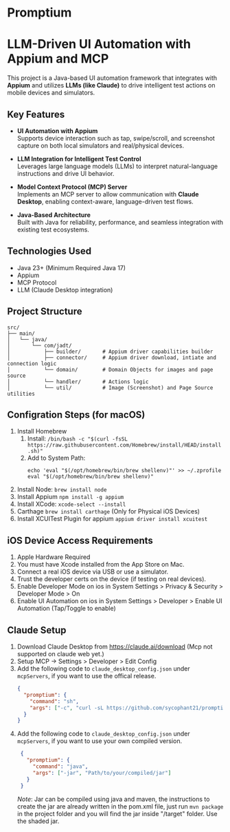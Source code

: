 # Promptium

# LLM-Driven UI Automation with Appium and MCP

This project is a Java-based UI automation framework that integrates with **Appium** and utilizes **LLMs (like Claude)**
to drive intelligent test actions on mobile devices and simulators.

## Key Features

- **UI Automation with Appium**  
  Supports device interaction such as tap, swipe/scroll, and screenshot capture on both local simulators and
  real/physical devices.

- **LLM Integration for Intelligent Test Control**  
  Leverages large language models (LLMs) to interpret natural-language instructions and drive UI behavior.

- **Model Context Protocol (MCP) Server**  
  Implements an MCP server to allow communication with **Claude Desktop**, enabling context-aware, language-driven test
  flows.

- **Java-Based Architecture**  
  Built with Java for reliability, performance, and seamless integration with existing test ecosystems.

## Technologies Used

- Java 23+ (Minimum Required Java 17)
- Appium
- MCP Protocol
- LLM (Claude Desktop integration)

## Project Structure

```plaintext
src/
├── main/
│   └── java/
│       └── com/jadt/
│           ├── builder/       # Appium driver capabilities builder
│           ├── connector/     # Appium driver download, intiate and connection logic
│           └── domain/        # Domain Objects for images and page source
│           └── handler/       # Actions logic
│           └── util/          # Image (Screenshot) and Page Source utilities
```

## Configration Steps (for macOS)

1. Install Homebrew
    1. Install:
       ```/bin/bash -c "$(curl -fsSL https://raw.githubusercontent.com/Homebrew/install/HEAD/install.sh)"```
    2. Add to System Path:
       ``` 
       echo 'eval "$(/opt/homebrew/bin/brew shellenv)"' >> ~/.zprofile
       eval "$(/opt/homebrew/bin/brew shellenv)" 
       ```
2. Install Node:
   ```brew install node```
3. Install Appium
   ```npm install -g appium```
4. Install XCode: ```xcode-select --install```
5. Carthage ```brew install carthage``` (Only for Physical iOS Devices)
6. Install XCUITest Plugin for appium ```appium driver install xcuitest```

## iOS Device Access Requirements

1. Apple Hardware Required
2. You must have Xcode installed from the App Store on Mac.
3. Connect a real iOS device via USB or use a simulator.
4. Trust the developer certs on the device (if testing on real devices).
5. Enable Developer Mode on ios in System Settings > Privacy & Security > Developer Mode > On
6. Enable UI Automation on ios in System Settings > Developer > Enable UI Automation (Tap/Toggle to enable)

## Claude Setup

1. Download Claude Desktop from https://claude.ai/download (Mcp not supported on claude web yet.)
2. Setup MCP -> Settings > Developer > Edit Config
3. Add the following code to ```claude_desktop_config.json``` under ```mcpServers```, if you want to use the offical release.
    ```json
    {
      "promptium": {
        "command": "sh",
        "args": ["-c", "curl -sL https://github.com/sycophant21/promptium/releases/latest/download/Promptium_v0.0.1.jar -o /tmp/promptium-mcp-server.jar && java -jar /tmp/promptium-mcp-server.jar"]
      }
    }
    ```
4. Add the following code to ```claude_desktop_config.json``` under ```mcpServers```, if you want to use your own compiled version.
   ```json
    {
      "promptium": {
        "command": "java",
        "args": ["-jar", "Path/to/your/compiled/jar"]
      }
    }
    ```
   *Note*: Jar can be compiled using java and maven, the instructions to create the jar are already written in the pom.xml file, just run ```mvn package``` in the project folder and you will find the jar inside "/target" folder. Use the shaded jar.
